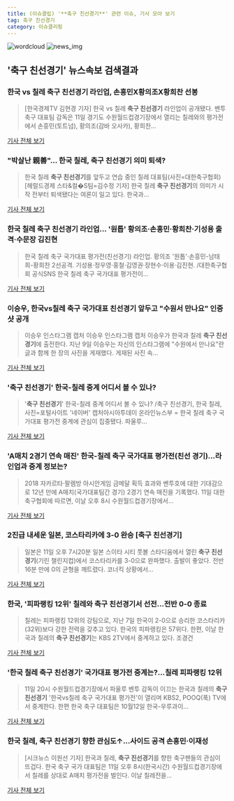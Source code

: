 ```yaml
---
title: (이슈클립) '**축구 친선경기**' 관련 이슈, 기사 모아 보기
tag: 축구 친선경기
category: 이슈클리핑
---
```

![wordcloud](https://s3.ap-northeast-2.amazonaws.com/lyrics101-wordcloud/2018-09-11-1536668714.png)
![news_img](https://user-images.githubusercontent.com/42597476/44507050-1206f400-a6e4-11e8-8d98-7ffbfebb353f.png)
## **'**축구 친선경기**'** 뉴스속보 검색결과
### 한국 vs 칠레 **축구 친선경기** 라인업, 손흥민X황의조X황희찬 선봉

>[한국경제TV 김현경 기자] 한국 vs 칠레 **축구 친선경기** 라인업이 공개됐다. 벤투 축구 대표팀 감독은 11일 경기도 수원월드컵경기장에서 열리는 칠레와의 평가전에서 손흥민(토트넘), 황의조(감바 오사카), 황희찬...

<a href="http://news.wowtv.co.kr/NewsCenter/News/Read?articleId=A201809110466&t=NN" target="_blank">기사 전체 보기</a>

### "박살난 親善"… 한국 칠레, **축구 친선경기** 의미 퇴색?

>한국 칠레 **축구 친선경기**를 앞두고 연습 중인 칠레 대표팀(사진=대한축구협회) [헤럴드경제 스타&컬�S팀=김수정 기자] 한국 칠레 **축구 친선경기**의 의미가 시작 전부터 퇴색됐다는 여론이 일고 있다. 한국과...

<a href="http://biz.heraldcorp.com/culture/view.php?ud=201809111641441277418_1" target="_blank">기사 전체 보기</a>

### 한국 칠레 **축구 친선경기** 라인업… '원톱' 황의조·손흥민·황희찬·기성용 출격·수문장 김진현

>한국 칠레 축구 국가대표 평가전(친선경기) 라인업. 황의조 '원톱'·손흥민-남태희-황희찬 2선공격. 기성용·정우영·홍철·김영권·장현수·이용·김진현. /대한축구협회 공식SNS 한국 칠레 축구 국가대표 평가전이...

<a href="http://www.kyeongin.com/main/view.php?key=20180911001904217" target="_blank">기사 전체 보기</a>

### 이승우, 한국vs칠레 축구 국가대표 친선경기 앞두고 "수원서 만나요" 인증샷 공개

>이승우 인스타그램 캡처 이승우 인스타그램 캡처 이승우가 한국과 칠레 **축구 친선경기**에 출전한다. 지난 9일 이승우는 자신의 인스타그램에 "수원에서 만나요"란 글과 함께 한 장의 사진을 게재했다. 게재된 사진 속...

<a href="http://www.joongboo.com/news/articleView.html?idxno=1286347" target="_blank">기사 전체 보기</a>

### '**축구 친선경기**' 한국-칠레 중계 어디서 볼 수 있나?

>'**축구 친선경기**' 한국-칠레 중계 어디서 볼 수 있나? /축구 친선경기, 한국 칠레, 사진=포털사이트 '네이버' 캡처아시아투데이 온라인뉴스부 = 한국 칠레 축구 국가대표 평가전 중계에 관심이 집중됐다. 파울루...

<a href="http://www.asiatoday.co.kr/view.php?key=20180911001647184" target="_blank">기사 전체 보기</a>

### 'A매치 2경기 연속 매진' 한국-칠레 축구 국가대표 평가전(친선 경기)...라인업과 중계 정보는?

>2018 자카르타·팔렘방 아시안게임 금메달 획득 효과와 벤투호에 대한 기대감으로 12년 만에 A매치(국가대표팀간 경기) 2경기 연속 매진을 기록했다. 11일 대한축구협회에 따르면, 이날 오후 8시 수원월드컵경기장에서...

<a href="http://www.topstarnews.net/news/articleView.html?idxno=480236" target="_blank">기사 전체 보기</a>

### 2진급 내세운 일본, 코스타리카에 3-0 완승 [**축구 친선경기**]

>일본은 11일 오후 7시20분 일본 스이타 시티 풋볼 스타디움에서 열린 **축구 친선경기**(기린 챌린지컵)에서 코스타리카를 3-0으로 완파했다. 출발이 좋았다. 전반 16분 만에 0의 균형을 깨트렸다. 코너킥 상황에서...

<a href="http://sports.hankooki.com/lpage/soccer/201809/sp2018091121150693750.htm" target="_blank">기사 전체 보기</a>

### 한국, '피파랭킹 12위' 칠레와 **축구 친선경기**서 선전…전반 0-0 종료

>칠레는 피파랭킹 12위의 강팀으로, 지난 7일 한국이 2-0으로 승리한 코스타리카(32위)보다 강한 전력을 갖추고 있다. 한국의 피파랭킹은 57위다. 한편, 이날 한국과 칠레의 **축구 친선경기**는 KBS 2TV에서 중계하고 있다. 조경건

<a href="http://news20.busan.com/controller/newsController.jsp?newsId=20180911000366" target="_blank">기사 전체 보기</a>

### '한국 칠레 **축구 친선경기**' 국가대표 평가전 중계는?...칠레 피파랭킹 12위

>11일 20시 수원월드컵경기장에서 파울루 벤투 감독이 이끄는 한국과 칠레의 **축구 친선경기** '한국vs칠레 축구 국가대표 평가전'이 열리며 KBS2, POOQ(푹) TV에서 중계한다. 한편 한국 축구 대표팀은 10월12일 한국-우루과이...

<a href="http://www.anewsa.com/detail.php?number=1371728&thread=06r02" target="_blank">기사 전체 보기</a>

### 한국 칠레, **축구 친선경기** 향한 관심도↑…사이드 공격 손흥민·이재성

>[시크뉴스 이원선 기자] 한국과 칠레, **축구 친선경기**를 향한 축구팬들의 관심이 뜨겁다. 한국 축구 국가 대표팀은 11일 오후 8시(한국시간) 수원월드컵경기장에서 칠레를 상대로 A매치 평가전을 벌인다. 이날 칠레전을...

<a href="http://chicnews.mk.co.kr/article.php?aid=1536658307211442018" target="_blank">기사 전체 보기</a>



